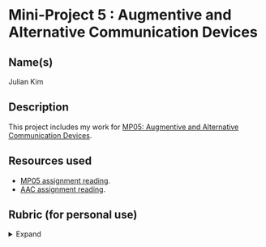 # Mini-Project 5 : Augmentive and Alternative Communication Devices
## Name(s)
Julian Kim

## Description
This project includes my work for [MP05: Augmentive and Alternative Communication Devices](https://rebelsky.cs.grinnell.edu/Courses/CSC207/2023Fa/mps/mp05.html).

## Resources used
- [MP05 assignment reading](https://rebelsky.cs.grinnell.edu/Courses/CSC207/2023Fa/mps/mp05.html).
- [AAC assignment reading](https://accessibilityeducation.github.io/assignments/AAC/AAC.html).

## Rubric (for personal use)
<details>

<summary> Expand </summary>

### Redo or above
- [X] Includes the specified `.java` files, correctly named.  (They should
    be in the appropriate package.)
- [X] Each class has an introductory Javadoc comment that indicates
    the author and purpose.
- [X] Includes a `README.md` file that contains the appropriate information 
    (authors, purpose, acknowledgements if appropriate)
- [X] All files compile correctly.
### Meets expectations or above
- [ ] Appears to follow Google Java style guidelines for indentation and such.
- [X] Appears to correctly load a file.
- [ ] Appears to correctly add an image to the top-level category. **(Didn't test yet.)**
- [X] Appears to correctly switch to subcategories.
- [X] Successfully grabs words from subcategories.
- [X] Appears to correctly switch to the default screen.
### Exemplary / Exceeds expectations
- [ ] All (or most) repeated code has been factored out into individual 
    methods. **(Didn't check yet.)**
- [X] All or most variable names are appropriate. *(Probably.)*
- [X] `AACCategory` and `AACMappings` do not access any fields in
    `AssociationList` or `KVPair`.

</details>